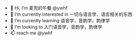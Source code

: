 - 👋 Hi, I’m 麦兜的午餐 @ywhf
- 👀 I’m currently interested in 一切与语言学，语言相关的东西
- 🌱 I’m currently learning 语音学，音韵学，韵律学
- 💞️ I’m looking to 入门语音学，音韵学，韵律学
- 📫 reach me @ywhf

<!---
ywhf/ywhf is a ✨ special ✨ repository because its `README.md` (this file) appears on your GitHub profile.
You can click the Preview link to take a look at your changes.
--->
